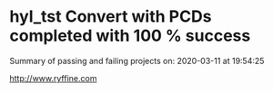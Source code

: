 # hyl_tst Convert with PCDs completed with 100 % success

Summary of passing and failing projects on: 2020-03-11 at 19:54:25

http://www.ryffine.com
